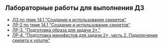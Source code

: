 ## Лабораторные работы для выполнения ДЗ

- [ДЗ по теме 14.1 "Создание и использование секретов"](/14.1-Kubernetes-Secret/Labs/labs-1-secret.md)
- [ЛР-2 по теме 14.1 "Создание и использование секретов"](/14.1-Kubernetes-Secret/Labs/labs-2-secret.md)
- [ЛР-3. "Подготовка образа для задачи 2*."](/14.1-Kubernetes-Secret/Labs/labs-3-docker-image.md)
- [ЛР-4. "Подготовка манифестов для задачи 2*, часть 2. Подключение секрета к volume"](/14.1-Kubernetes-Secret/Labs/labs-4-create-deployment-busybox.md)
